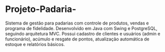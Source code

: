 # Projeto-Padaria-
Sistema de gestão para padarias com controle de produtos, vendas e programa de fidelidade. Desenvolvido em Java com Swing e PostgreSQL, seguindo arquitetura MVC. Possui cadastro de clientes e usuários (admin e funcionário), acúmulo e resgate de pontos, atualização automática de estoque e relatórios básicos.
